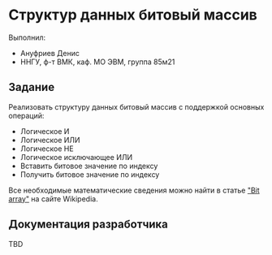 ﻿# Cтруктур данных битовый массив

Выполнил:

 - Ануфриев Денис
 - ННГУ, ф-т ВМК, каф. МО ЭВМ, группа 85м21

## Задание

Реализовать структуру данных битовый массив с поддержкой основных операций:

 - Логическое И
 - Логическое ИЛИ
 - Логическое НЕ
 - Логическое исключающее ИЛИ
 - Вставить битовое значение по индексу
 - Получить битовое значение по индексу
 
Все необходимые математические сведения можно найти в статье
["Bit array"][bitarray] на сайте Wikipedia.

## Документация разработчика

TBD

<!-- LINKS -->

[bitarray]:http://en.wikipedia.org/wiki/Bit_array

